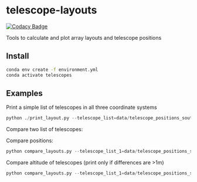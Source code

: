 # telescope-layouts

[![Codacy Badge](https://api.codacy.com/project/badge/Grade/89a10451ff2f4b2485e730e650b44a81)](https://app.codacy.com/gh/gammasim/telescope-layouts?utm_source=github.com&utm_medium=referral&utm_content=gammasim/telescope-layouts&utm_campaign=Badge_Grade_Dashboard)

Tools to calculate and plot array layouts and telescope positions

## Install

```bash
conda env create -f environment.yml
conda activate telescopes
```

## Examples

Print a simple list of telescopes in all three coordinate systems

```python
python ./print_layout.py --telescope_list=data/telescope_positions_south.ecsv --layout_list=data/layouts_south.yaml
```

Compare two list of telescopes:

Compare positions:
```python
python compare_layouts.py --telescope_list_1=data/telescope_positions_south.ecsv --telescope_list_2=data/SB.ecsv  --coordinatesystem="utm"
```

Compare altitude of telescopes (print only if differences are >1m)
```python
python compare_layouts.py --telescope_list_1=data/telescope_positions_south.ecsv --telescope_list_2=data/SB2.ecsv  --coordinatesystem="altitude" --tolerance=1.
```
